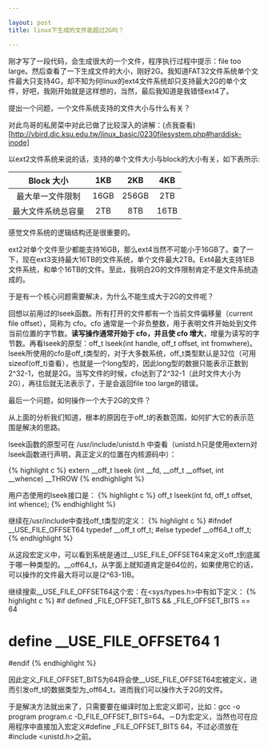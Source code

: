 ```yaml
---

layout: post
title: linux下生成的文件能超过2G吗？

---
```


刚才写了一段代码，会生成很大的一个文件，程序执行过程中提示：file too large。然后查看了一下生成文件的大小，刚好2G。我知道FAT32文件系统单个文件最大只支持4G，却不知为何linux的ext4文件系统却只支持最大2G的单个文件，好吧，我刚开始就是这样想的，当然，最后我知道是我错怪ext4了。

提出一个问题，一个文件系统支持的文件大小与什么有关？

对此鸟哥的私房菜中对此已做了比较深入的讲解：(点我查看)[http://vbird.dic.ksu.edu.tw/linux_basic/0230filesystem.php#harddisk-inode]

以ext2文件系统来说的话，支持的单个文件大小与block的大小有关，如下表所示:

Block 大小          | 1KB  | 2KB  | 4KB 
:------------------:|:----:|:----:|:---:
最大单一文件限制    | 16GB | 256GB| 2TB 
最大文件系统总容量  | 2TB  | 8TB  | 16TB

感觉文件系统的逻辑结构还是很重要的。

ext2对单个文件至少都能支持16GB，那么ext4当然不可能小于16GB了。查了一下，现在ext3支持最大16TB的文件系统，单个文件最大2TB。Ext4最大支持1EB文件系统，和单个16TB的文件。至此，我明白2G的文件限制肯定不是文件系统造成的。

于是有一个核心问题需要解决，为什么不能生成大于2G的文件呢？

回想以前用过的lseek函数。所有打开的文件都有一个当前文件偏移量（current file offset），简称为 cfo。cfo 通常是一个非负整数，用于表明文件开始处到文件当前位置的字节数。**读写操作通常开始于 cfo，并且使 cfo 增大**，增量为读写的字节数。再看lseek的原型：off_t lseek(int handle, off_t offset, int fromwhere)。lseek所使用的cfo是off_t类型的，对于大多数系统，off_t类型默认是32位（可用sizeof(off_t)查看），也就是一个long型的，因此long型的数据只能表示正数到2^32-1，也就是2G。当写文件的时候，cfo达到了2^32-1（此时文件大小为2G），再往后就无法表示了，于是会返回file too large的错误。

最后一个问题，如何操作一个大于2G的文件？

从上面的分析我们知道，根本的原因在于off_t的表数范围，如何扩大它的表示范围是解决的思路。

lseek函数的原型可在 /usr/include/unistd.h 中查看（unistd.h只是使用extern对lseek函数进行声明，真正定义的位置在内核源码中）：

{% highlight c %}
extern __off_t lseek (int __fd, __off_t __offset, int __whence) __THROW
{% endhighlight %}

用户态使用的lseek接口是：
{% highlight c %}
off_t lseek(int fd, off_t offset, int whence);
{% endhighlight %}

继续在/usr/include中查找off_t类型的定义：
{% highlight c %}
#ifndef __USE_FILE_OFFSET64
typedef __off_t off_t;
#else
typedef __off64_t off_t;
{% endhighlight %}

从这段宏定义中，可以看到系统是通过__USE_FILE_OFFSET64来定义off_t到底属于哪一种类型的。__off64_t，从字面上就知道肯定是64位的，如果使用它的话，可以操作的文件最大将可以是(2^63-1)B。

继续搜索__USE_FILE_OFFSET64这个宏：在<sys/types.h>中有如下定义：
{% highlight c %}
#if defined _FILE_OFFSET_BITS && _FILE_OFFSET_BITS == 64
# define __USE_FILE_OFFSET64    1
#endif
{% endhighlight %}

因此定义_FILE_OFFSET_BITS为64将会使__USE_FILE_OFFSET64宏被定义，进而引发off_t的数据类型为_off64_t，进而我们可以操作大于2G的文件。

于是解决方法就出来了，只需要要在编译时加上宏定义即可，比如：gcc -o program program.c -D_FILE_OFFSET_BITS=64。－D为宏定义，当然也可在应用程序中直接加入宏定义#define _FILE_OFFSET_BITS 64，不过必须放在#include <unistd.h>之前。